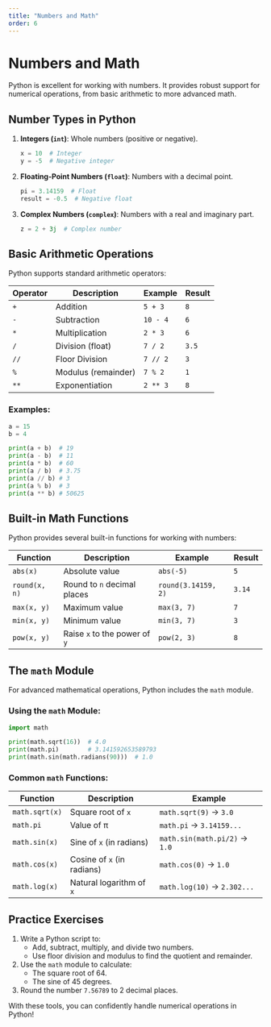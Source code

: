 ```yaml
---
title: "Numbers and Math"
order: 6
---
```


# Numbers and Math

Python is excellent for working with numbers. It provides robust support for numerical operations, from basic arithmetic to more advanced math.

## Number Types in Python

1. **Integers (`int`)**: Whole numbers (positive or negative).
   ```python
   x = 10  # Integer
   y = -5  # Negative integer
   ```
2. **Floating-Point Numbers (`float`)**: Numbers with a decimal point.
   ```python
   pi = 3.14159  # Float
   result = -0.5  # Negative float
   ```
3. **Complex Numbers (`complex`)**: Numbers with a real and imaginary part.
   ```python
   z = 2 + 3j  # Complex number
   ```

## Basic Arithmetic Operations

Python supports standard arithmetic operators:

| Operator | Description          | Example       | Result  |
|----------|----------------------|---------------|---------|
| `+`      | Addition             | `5 + 3`       | `8`     |
| `-`      | Subtraction          | `10 - 4`      | `6`     |
| `*`      | Multiplication       | `2 * 3`       | `6`     |
| `/`      | Division (float)     | `7 / 2`       | `3.5`   |
| `//`     | Floor Division       | `7 // 2`      | `3`     |
| `%`      | Modulus (remainder)  | `7 % 2`       | `1`     |
| `**`     | Exponentiation       | `2 ** 3`      | `8`     |

### Examples:
```python
a = 15
b = 4

print(a + b)  # 19
print(a - b)  # 11
print(a * b)  # 60
print(a / b)  # 3.75
print(a // b) # 3
print(a % b)  # 3
print(a ** b) # 50625
```

## Built-in Math Functions

Python provides several built-in functions for working with numbers:

| Function     | Description                        | Example          | Result  |
|--------------|------------------------------------|------------------|---------|
| `abs(x)`     | Absolute value                    | `abs(-5)`        | `5`     |
| `round(x, n)`| Round to `n` decimal places       | `round(3.14159, 2)` | `3.14` |
| `max(x, y)`  | Maximum value                     | `max(3, 7)`      | `7`     |
| `min(x, y)`  | Minimum value                     | `min(3, 7)`      | `3`     |
| `pow(x, y)`  | Raise `x` to the power of `y`     | `pow(2, 3)`      | `8`     |

## The `math` Module

For advanced mathematical operations, Python includes the `math` module.

### Using the `math` Module:
```python
import math

print(math.sqrt(16))  # 4.0
print(math.pi)        # 3.141592653589793
print(math.sin(math.radians(90)))  # 1.0
```

### Common `math` Functions:

| Function       | Description                          | Example                  |
|----------------|--------------------------------------|--------------------------|
| `math.sqrt(x)` | Square root of `x`                  | `math.sqrt(9)` → `3.0`   |
| `math.pi`      | Value of π                          | `math.pi` → `3.14159...` |
| `math.sin(x)`  | Sine of `x` (in radians)            | `math.sin(math.pi/2)` → `1.0` |
| `math.cos(x)`  | Cosine of `x` (in radians)          | `math.cos(0)` → `1.0`    |
| `math.log(x)`  | Natural logarithm of `x`            | `math.log(10)` → `2.302...` |

## Practice Exercises

1. Write a Python script to:
   - Add, subtract, multiply, and divide two numbers.
   - Use floor division and modulus to find the quotient and remainder.
2. Use the `math` module to calculate:
   - The square root of 64.
   - The sine of 45 degrees.
3. Round the number `7.56789` to 2 decimal places.

With these tools, you can confidently handle numerical operations in Python!
